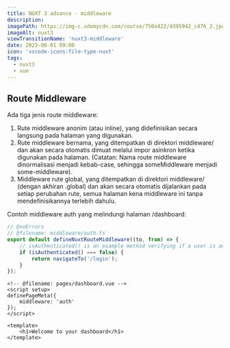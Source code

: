 ```yaml
---
title: NUXT 3 advance - middleware
description:
imagePath: https://img-c.udemycdn.com/course/750x422/4395942_c476_2.jpg
imageAlt: nuxt3
viewTransitionName: 'nuxt3-middleware'
date: 2023-06-01 09:00
icon: 'vscode-icons:file-type-nuxt'
tags:
  - nuxt3
  - vue
---
```


## Route Middleware

Ada tiga jenis route middleware:

1. Rute middleware anonim (atau inline), yang didefinisikan secara langsung pada halaman yang digunakan.
2. Rute middleware bernama, yang ditempatkan di direktori middleware/ dan akan secara otomatis dimuat melalui impor asinkron ketika digunakan pada halaman. (Catatan: Nama route middleware dinormalisasi menjadi kebab-case, sehingga someMiddleware menjadi some-middleware).
3. Middleware rute global, yang ditempatkan di direktori middleware/ (dengan akhiran .global) dan akan secara otomatis dijalankan pada setiap perubahan rute, semua halaman kena middleware ini tanpa mendefinisikannya terlebih dahulu.

Contoh middleware auth yang melindungi halaman /dashboard:

```ts
// @noErrors
// @filename: middleware/auth.ts
export default defineNuxtRouteMiddleware((to, from) => {
	// isAuthenticated() is an example method verifying if a user is authenticated
	if (isAuthenticated() === false) {
		return navigateTo('/login');
	}
});
```

```vue
<!-- @filename: pages/dashboard.vue -->
<script setup>
definePageMeta({
	middleware: 'auth'
});
</script>

<template>
	<h1>Welcome to your dashboard</h1>
</template>
```
